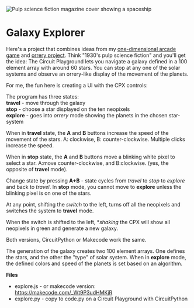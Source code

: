 ![Pulp science fiction magazine cover showing a spaceship](https://www.gutenberg.org/cache/epub/61845/pg61845.cover.medium.jpg)

# Galaxy Explorer

Here's a project that combines ideas from my [one-dimensional arcade game](https://adafruit-playground.com/u/mrklingon/pages/is-that-a-good-idea-building-a-one-dimensional-starfighter-game) and [orrery project](https://adafruit-playground.com/u/mrklingon/pages/is-that-a-good-idea-building-a-one-dimensional-starfighter-game). Think "1930's pulp science fiction" and you'll get the idea: The Circuit Playground lets you navigate a galaxy defined in a 100 element array with around 60 stars. You can stop at any one of the solar systems and observe an orrery-like display of the movement of the planets.

For me, the fun here  is creating a UI with the CPX controls:

The program has three states:  
**travel**  - move through the galaxy  
**stop**    - choose a star displayed on the ten neopixels  
**explore** - goes into *orrery* mode showing the planets in the chosen star-system  

When in **travel** state, the **A** and **B** buttons increase the speed of the movement of the stars. A: clockwise, B: counter-clockwise. Multiple clicks increase the speed.  

When in **stop** state, the **A** and **B** buttons move a blinking white pixel to select a star. A:move counter-clockwise, and B:clockwise. (yes, the opposite of **travel** mode).  

Change state by pressing **A+B** - state cycles from *travel* to *stop* to *explore* and back to *travel*.  In **stop** mode, you cannot move to **explore** unless the blinking pixel is on one of the stars.

At any point, shifting the *switch* to the left, turns off all the neopixels and switches the system to **travel** mode.

When the switch is shifted to the left, **shaking* the CPX will show all neopixels in green and generate a new galaxy.

Both versions, CircuitPython or Makecode work the same.

The generation of the galaxy creates two 100 element arrays. One defines the stars, and the other the "type" of solar system. When in **explore** mode, the defined colors and speed of the planets is set based on an algorithm.


**Files**
* explore.js - or makecode version: https://makecode.com/_Wt9P3udHMKjR
* explore.py - copy to code.py on a Circuit Playground with CircuitPython
